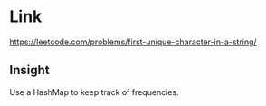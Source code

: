 # Link

https://leetcode.com/problems/first-unique-character-in-a-string/

## Insight

Use a HashMap to keep track of frequencies.